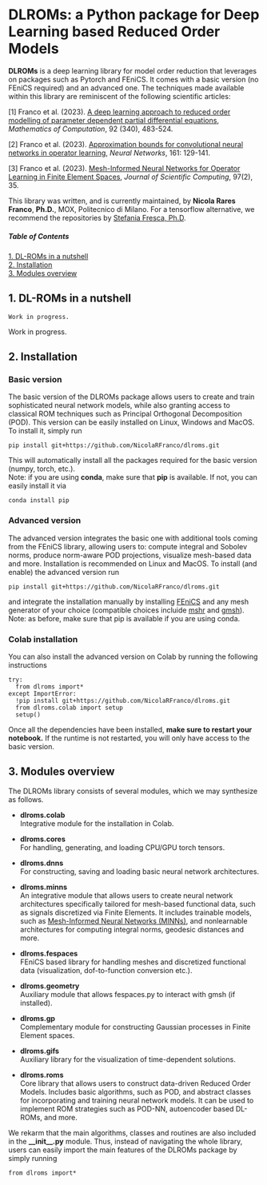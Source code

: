 # DLROMs: a Python package for Deep Learning based Reduced Order Models

**DLROMs** is a deep learning library for model order reduction that leverages on packages such as Pytorch and FEniCS. It comes with a basic version (no FEniCS required) and an advanced one. The techniques made available within this library are reminiscent of the following scientific articles: 

[1] Franco et al. (2023). [A deep learning approach to reduced order modelling of parameter dependent partial differential equations](https://doi.org/10.1090/mcom/3781), *Mathematics of Computation*, 92 (340), 483-524.
     
[2] Franco et al. (2023). [Approximation bounds for convolutional neural networks in operator learning](https://doi.org/10.1016/j.neunet.2023.01.029), *Neural Networks*, 161: 129-141.
     
[3] Franco et al. (2023). [Mesh-Informed Neural Networks for Operator Learning in Finite Element Spaces](https://doi.org/10.1007/s10915-023-02331-1), *Journal of Scientific Computing*, 97(2), 35.

This library was written, and is currently maintained, by **Nicola Rares Franco**, **Ph.D.**, MOX, Politecnico di Milano. For a tensorflow alternative, we recommend the repositories by [Stefania Fresca, Ph.D](https://github.com/stefaniafresca).


##### Table of Contents  
[1. DL-ROMs in a nutshell](#dlroms)  
[2. Installation](#installation)  
[3. Modules overview](#overview) 


<a name="dlroms"/>

## 1. DL-ROMs in a nutshell

    Work in progress.

Work in progress.



<a name="installation"/>

## 2. Installation
### Basic version
The basic version of the DLROMs package allows users to create and train sophisticated neural network models, while also granting access to classical ROM techniques such as Principal Orthogonal Decomposition (POD). This version can be easily installed on Linux, Windows and MacOS. To install it, simply run

    pip install git+https://github.com/NicolaRFranco/dlroms.git

This will automatically install all the packages required for the basic version (numpy, torch, etc.). </br>
Note: if you are using **conda**, make sure that **pip** is available. If not, you can easily install it via

    conda install pip

### Advanced version
The advanced version integrates the basic one with additional tools coming from the FEniCS library, allowing users to: compute integral and Sobolev norms, produce norm-aware POD projections, visualize mesh-based data and more. Installation is recommended on Linux and MacOS. To install (and enable) the advanced version run

    pip install git+https://github.com/NicolaRFranco/dlroms.git

and integrate the installation manually by installing [FEniCS](https://fenicsproject.org/) and any mesh generator of your choice (compatible choices incluide [mshr](https://anaconda.org/conda-forge/mshr) and [gmsh](https://anaconda.org/conda-forge/gmsh)).</br>
Note: as before, make sure that pip is available if you are using conda.

### Colab installation
You can also install the advanced version on Colab by running the following instructions

    try:
      from dlroms import*
    except ImportError:
      !pip install git+https://github.com/NicolaRFranco/dlroms.git
      from dlroms.colab import setup
      setup()

Once all the dependencies have been installed, **make sure to restart your notebook.** If the runtime is not restarted, you will only have access to the basic version.

<a name="overview"/>

## 3. Modules overview
The DLROMs library consists of several modules, which we may synthesize as follows.

* **dlroms.colab**</br> Integrative module for the installation in Colab.
  
* **dlroms.cores**</br> For handling, generating, and loading CPU/GPU torch tensors.
  
* **dlroms.dnns**</br> For constructing, saving and loading basic neural network architectures.
  
* **dlroms.minns**</br> An integrative module that allows users to create neural network architectures specifically tailored for mesh-based functional data, such as signals discretized via Finite Elements. It includes trainable models, such as [Mesh-Informed Neural Networks (MINNs)](https://doi.org/10.1007/s10915-023-02331-1), and nonlearnable architectures for computing integral norms, geodesic distances and more.
  
* **dlroms.fespaces**</br> FEniCS based library for handling meshes and discretized functional data (visualization, dof-to-function conversion etc.).
  
* **dlroms.geometry**</br> Auxiliary module that allows fespaces.py to interact with gmsh (if installed).
  
* **dlroms.gp**</br> Complementary module for constructing Gaussian processes in Finite Element spaces.
  
* **dlroms.gifs**</br> Auxiliary library for the visualization of time-dependent solutions.
  
* **dlroms.roms**</br> Core library that allows users to construct data-driven Reduced Order Models. Includes basic algorithms, such as POD, and abstract classes for incorporating and training neural network models. It can be used to implement ROM strategies such as POD-NN, autoencoder based DL-ROMs, and more.

We rekarm that the main algorithms, classes and routines are also included in the **\_\_init\_\_.py** module. Thus, instead of navigating the whole library, users can easily import the main features of the DLROMs package by simply running

    from dlroms import*
